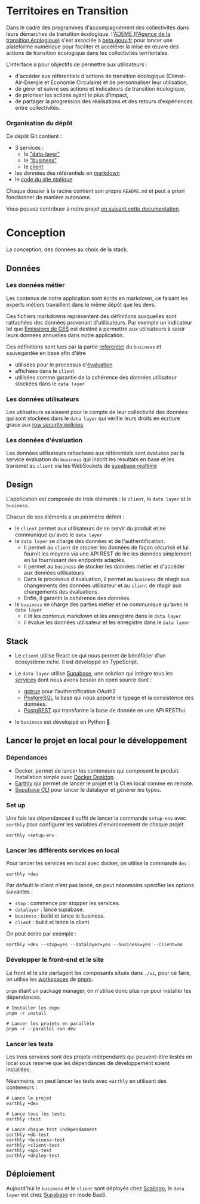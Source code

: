 # Territoires en Transition

Dans le cadre des programmes d'accompagnement des collectivités dans leurs démarches de transition écologique, l'[ADEME (l'Agence de la transition écologique)](https://www.ademe.fr/) s'est associée à [beta.gouv.fr](https://beta.gouv.fr/) pour lancer une plateforme numérique pour faciliter et accélérer la mise en œuvre des actions de transition écologique dans les collectivités territoriales.

L'interface a pour objectifs de permettre aux utilisateurs :

- d'accéder aux référentiels d'actions de transition écologique
  (Climat-Air-Énergie et Économie Circulaire) et de personnaliser leur utilisation,
- de gérer et suivre ses actions et indicateurs de transition écologique,
- de prioriser les actions ayant le plus d'impact,
- de partager la progression des réalisations et des retours d'expériences entre collectivités.

### Organisation du dépôt

Ce dépôt Git contient :

- 3 services :
    - le ["data-layer"](./data_layer)
    - le ["business"](./business)
    - le [client](./app.territoiresentransitions.react)
- les données des référentiels en [markdown](./markdown)
- le [code du site statique](./territoiresentransitions.fr)

Chaque dossier à la racine contient son propre `README.md` et peut a priori fonctionner de manière autonome.

Vous pouvez contribuer à notre projet [en suivant cette documentation](docs/workflows/contribuer-au-projet.md).

# Conception

La conception, des données au choix de la stack.

## Données

### Les données métier

Les contenus de notre application sont écrits en markdown, ce faisant les experts métiers travaillent dans le même dépôt
que les devs.

Ces fichiers markdowns représentent des définitions auxquelles sont rattachées des données provenant d'utilisateurs. Par
exemple un indicateur tel que [Emissions de GES](markdown/indicateurs/crte/crte_001.md)
est destiné à permettre aux utilisateurs à saisir leurs données annuelles dans notre application.

Ces définitions sont lues par la partie [referentiel](business/business/referentiel/README.md) du `business` et sauvegardée en
base afin d'être

- utilisées pour le processus d'[évaluation](./business/business/evaluation/README.md)
- affichées dans le `client`
- utilisées comme garantie de la cohérence des données utilisateur stockées dans le `data layer`

### Les données utilisateurs

Les utilisateurs saisissent pour le compte de leur collectivité des données qui sont stockées dans le `data layer` qui vérifie leurs droits en écriture grace aux
[row security policies](https://www.postgresql.˚org/docs/current/ddl-rowsecurity.html)

### Les données d'évaluation

Les données utilisateurs rattachées aux référentiels sont évaluées par le service évaluation du `business` qui inscrit
les résultats en base et les transmet au `client` via les WebSockets
de [supabase realtime](https://github.com/supabase/realtime)

## Design

L'application est composée de trois éléments :
le `client`, le `data layer` et le `business`.

Chacun de ses éléments a un périmètre définit :

- le `client` permet aux utilisateurs de se servir du produit et ne communique qu'avec le `data layer`
- le `data layer` se charge des données et de l'authentification.
    - Il permet au `client` de stocker les données de façon sécurisé et lui fournit les moyens via une API REST de lire
      les données simplement en lui fournissant des endpoints adaptés.
    - Il permet au `business` de stocker les données métier et d'accéder aux données utilisateurs
    - Dans le processus d'évaluation, il permet au `business` de réagir aux changements des données utilisateur et au
      `client` de réagir aux changements des évaluations.
    - Enfin, il garantit la cohérence des données.
- le `business` se charge des parties métier et ne communique qu'avec le `data layer`
    - il lit les contenus markdown et les enregistre dans le `data layer`
    - il évalue les données utilisateur et les enregistre dans le `data layer`

## Stack

- Le `client` utilise React ce qui nous permet de bénéficier d'un écosystème riche. Il est développé en TypeScript.

- Le `data layer` utilise [Supabase](https://github.com/supabase/), une solution qui intègre tous
  les [services](https://supabase.com/docs/architecture) dont nous avons besoin en open source dont :
    - [gotrue](https://github.com/netlify/gotrue) pour l'authentification OAuth2
    - [PostgreSQL](https://www.postgresql.org/) la base qui nous apporte le typage et la consistence des données.
    - [PostgREST](https://postgrest.org/en/stable/) qui transforme la base de donnée en une API RESTful.

- le `business` est développé en Python 🐍.

## Lancer le projet en local pour le développement

### Dépendances

- Docker, permet de lancer les conteneurs qui composent le produit. Installation simple avec [Docker Desktop](https://docs.docker.com/desktop/).
- [Earthly](https://earthly.dev/get-earthly) qui permet de lancer le projet et la CI en local comme en remote.
- [Supabase CLI](https://supabase.com/docs/guides/cli) pour lancer le datalayer et générer les types.


### Set up

Une fois les dépendances il suffit de lancer la commande `setup-env` avec `earthly` pour configurer les variables d'environnement de chaque projet.

```shell
earthly +setup-env
```

### Lancer les différents services en local

Pour lancer les services en local avec docker, on utilise la commande `dev` :

```shell
earthly +dev
```

Par default le client n'est pas lancé, on peut néanmoins spécifier les options suivantes :

- `stop` : commence par stopper les services.
- `datalayer` : lance supabase.
- `business` : build et lance le business.
- `client` : build et lance le client

On peut écrire par exemple :

```shell
earthly +dev --stop=yes --datalayer=yes --business=yes --client=no
```

### Développer le front-end et le site

Le front et le site partagent les composants situés dans `./ui`, pour ce faire, on utilise les [workspaces](https://pnpm.io/workspaces) de [pnpm](https://github.com/pnpm/pnpm).

`pnpm` étant un package manager, on n'utilise donc plus `npm` pour installer les dépendances.
 

```shell
# Installer les deps
pnpm -r install

# Lancer les projets en parallèle
pnpm -r --parallel run dev
```

### Lancer les tests

Les trois services sont des projets indépendants qui peuvent-être testés en local sous reserve que les dépendances de
développement soient installées.

Néanmoins, on peut lancer les tests avec `earthly` en utilisant des conteneurs :

```shell
# Lance le projet
earthly +dev

# Lance tous les tests
earthly +test

# Lance chaque test indépendamment
earthly +db-test
earthly +business-test
earthly +client-test
earthly +api-test
earthly +deploy-test
```

## Déploiement

Aujourd'hui le `business` et le `client` sont déployés chez [Scalingo](https://scalingo.com/), le `data layer` est chez [Supabase](https://supabase.com/) en mode BaaS.
